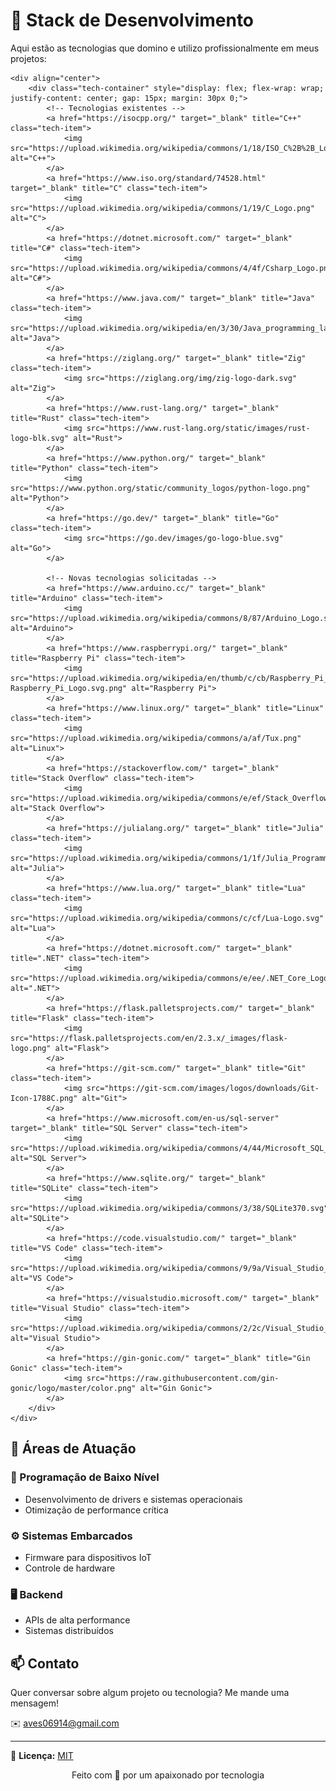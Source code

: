 # 🚀 Stack de Desenvolvimento  

Aqui estão as tecnologias que domino e utilizo profissionalmente em meus projetos:  

    <div align="center">
        <div class="tech-container" style="display: flex; flex-wrap: wrap; justify-content: center; gap: 15px; margin: 30px 0;">
            <!-- Tecnologias existentes -->
            <a href="https://isocpp.org/" target="_blank" title="C++" class="tech-item">
                <img src="https://upload.wikimedia.org/wikipedia/commons/1/18/ISO_C%2B%2B_Logo.svg" alt="C++">
            </a>
            <a href="https://www.iso.org/standard/74528.html" target="_blank" title="C" class="tech-item">
                <img src="https://upload.wikimedia.org/wikipedia/commons/1/19/C_Logo.png" alt="C">
            </a>
            <a href="https://dotnet.microsoft.com/" target="_blank" title="C#" class="tech-item">
                <img src="https://upload.wikimedia.org/wikipedia/commons/4/4f/Csharp_Logo.png" alt="C#">
            </a>
            <a href="https://www.java.com/" target="_blank" title="Java" class="tech-item">
                <img src="https://upload.wikimedia.org/wikipedia/en/3/30/Java_programming_language_logo.svg" alt="Java">
            </a>
            <a href="https://ziglang.org/" target="_blank" title="Zig" class="tech-item">
                <img src="https://ziglang.org/img/zig-logo-dark.svg" alt="Zig">
            </a>
            <a href="https://www.rust-lang.org/" target="_blank" title="Rust" class="tech-item">
                <img src="https://www.rust-lang.org/static/images/rust-logo-blk.svg" alt="Rust">
            </a>
            <a href="https://www.python.org/" target="_blank" title="Python" class="tech-item">
                <img src="https://www.python.org/static/community_logos/python-logo.png" alt="Python">
            </a>
            <a href="https://go.dev/" target="_blank" title="Go" class="tech-item">
                <img src="https://go.dev/images/go-logo-blue.svg" alt="Go">
            </a>
            
            <!-- Novas tecnologias solicitadas -->
            <a href="https://www.arduino.cc/" target="_blank" title="Arduino" class="tech-item">
                <img src="https://upload.wikimedia.org/wikipedia/commons/8/87/Arduino_Logo.svg" alt="Arduino">
            </a>
            <a href="https://www.raspberrypi.org/" target="_blank" title="Raspberry Pi" class="tech-item">
                <img src="https://upload.wikimedia.org/wikipedia/en/thumb/c/cb/Raspberry_Pi_Logo.svg/1920px-Raspberry_Pi_Logo.svg.png" alt="Raspberry Pi">
            </a>
            <a href="https://www.linux.org/" target="_blank" title="Linux" class="tech-item">
                <img src="https://upload.wikimedia.org/wikipedia/commons/a/af/Tux.png" alt="Linux">
            </a>
            <a href="https://stackoverflow.com/" target="_blank" title="Stack Overflow" class="tech-item">
                <img src="https://upload.wikimedia.org/wikipedia/commons/e/ef/Stack_Overflow_icon.svg" alt="Stack Overflow">
            </a>
            <a href="https://julialang.org/" target="_blank" title="Julia" class="tech-item">
                <img src="https://upload.wikimedia.org/wikipedia/commons/1/1f/Julia_Programming_Language_Logo.svg" alt="Julia">
            </a>
            <a href="https://www.lua.org/" target="_blank" title="Lua" class="tech-item">
                <img src="https://upload.wikimedia.org/wikipedia/commons/c/cf/Lua-Logo.svg" alt="Lua">
            </a>
            <a href="https://dotnet.microsoft.com/" target="_blank" title=".NET" class="tech-item">
                <img src="https://upload.wikimedia.org/wikipedia/commons/e/ee/.NET_Core_Logo.svg" alt=".NET">
            </a>
            <a href="https://flask.palletsprojects.com/" target="_blank" title="Flask" class="tech-item">
                <img src="https://flask.palletsprojects.com/en/2.3.x/_images/flask-logo.png" alt="Flask">
            </a>
            <a href="https://git-scm.com/" target="_blank" title="Git" class="tech-item">
                <img src="https://git-scm.com/images/logos/downloads/Git-Icon-1788C.png" alt="Git">
            </a>
            <a href="https://www.microsoft.com/en-us/sql-server" target="_blank" title="SQL Server" class="tech-item">
                <img src="https://upload.wikimedia.org/wikipedia/commons/4/44/Microsoft_SQL_Server_Logo.svg" alt="SQL Server">
            </a>
            <a href="https://www.sqlite.org/" target="_blank" title="SQLite" class="tech-item">
                <img src="https://upload.wikimedia.org/wikipedia/commons/3/38/SQLite370.svg" alt="SQLite">
            </a>
            <a href="https://code.visualstudio.com/" target="_blank" title="VS Code" class="tech-item">
                <img src="https://upload.wikimedia.org/wikipedia/commons/9/9a/Visual_Studio_Code_1.35_icon.svg" alt="VS Code">
            </a>
            <a href="https://visualstudio.microsoft.com/" target="_blank" title="Visual Studio" class="tech-item">
                <img src="https://upload.wikimedia.org/wikipedia/commons/2/2c/Visual_Studio_Icon_2022.svg" alt="Visual Studio">
            </a>
            <a href="https://gin-gonic.com/" target="_blank" title="Gin Gonic" class="tech-item">
                <img src="https://raw.githubusercontent.com/gin-gonic/logo/master/color.png" alt="Gin Gonic">
            </a>
        </div>
    </div>

## 🎯 Áreas de Atuação  

### 🔧 Programação de Baixo Nível  
- Desenvolvimento de drivers e sistemas operacionais  
- Otimização de performance crítica  

### ⚙️ Sistemas Embarcados  
- Firmware para dispositivos IoT  
- Controle de hardware  

### 🖥️ Backend  
- APIs de alta performance  
- Sistemas distribuídos  

## 📫 Contato  

Quer conversar sobre algum projeto ou tecnologia? Me mande uma mensagem!  

✉️ [aves06914@gmail.com](mailto:aves06914@gmail.com)  

---

📝 **Licença:** [MIT](LICENSE)  

<p align="center">Feito com 💙 por um apaixonado por tecnologia</p>
